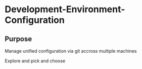 # Development-Environment-Configuration

## Purpose
Manage unified configuration via git accross multiple machines

Explore and pick and choose